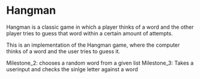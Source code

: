 # Hangman
Hangman is a classic game in which a player thinks of a word and the other player tries to guess that word within a certain amount of attempts.

This is an implementation of the Hangman game, where the computer thinks of a word and the user tries to guess it. 

Milestone_2: chooses a random word from a given list
Milestone_3: Takes a userinput and checks the sinlge letter against a word